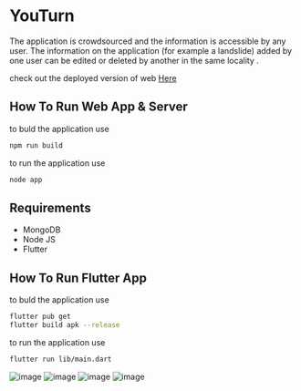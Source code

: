 # YouTurn
The application is crowdsourced and the information is
accessible by any user. The information on the application (for
example a landslide) added by one user can be edited or deleted
by another in the same locality .

check out the deployed version of web [Here](https://youturn.onrender.com)

## How To Run Web App & Server
to buld the application use
```bash
npm run build
```

to run the application use
```bash
node app
```
## Requirements
* MongoDB
* Node JS
* Flutter

## How To Run Flutter App
to buld the application use
```bash
flutter pub get
flutter build apk --release
```

to run the application use
```bash
flutter run lib/main.dart
```

![image](https://user-images.githubusercontent.com/89939823/235370499-6b42d3d7-bb3e-4db1-8e40-08fd5edde3fe.png)
![image](https://user-images.githubusercontent.com/89939823/235370519-2f02096c-14d4-4c1f-bb2a-7e6e9b4d73eb.png)
![image](https://user-images.githubusercontent.com/89939823/235370544-1832c78a-6a01-4086-8dfb-d3237dd448a2.png)
![image](https://user-images.githubusercontent.com/89939823/235370557-cd363a88-b850-4ca9-b6ae-d6d4a718621a.png)

